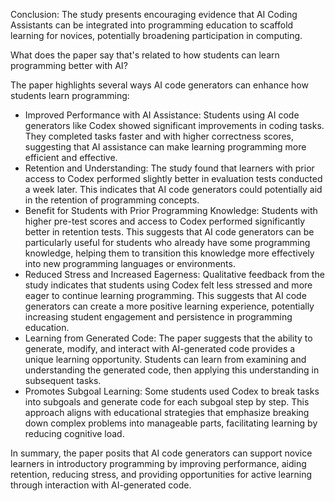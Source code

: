 Conclusion: The study presents encouraging evidence that AI Coding Assistants can be integrated into programming education to scaffold learning for novices, potentially broadening participation in computing.

What does the paper say that's related to how students can learn programming better with AI?

The paper highlights several ways AI code generators can enhance how students learn programming:

   *  Improved Performance with AI Assistance: Students using AI code generators like Codex showed significant improvements in coding tasks. They completed tasks faster and with higher correctness scores, suggesting that AI assistance can make learning programming more efficient and effective.
   * Retention and Understanding: The study found that learners with prior access to Codex performed slightly better in evaluation tests conducted a week later. This indicates that AI code generators could potentially aid in the retention of programming concepts.
   * Benefit for Students with Prior Programming Knowledge: Students with higher pre-test scores and access to Codex performed significantly better in retention tests. This suggests that AI code generators can be particularly useful for students who already have some programming knowledge, helping them to transition this knowledge more effectively into new programming languages or environments.
   * Reduced Stress and Increased Eagerness: Qualitative feedback from the study indicates that students using Codex felt less stressed and more eager to continue learning programming. This suggests that AI code generators can create a more positive learning experience, potentially increasing student engagement and persistence in programming education.
   * Learning from Generated Code: The paper suggests that the ability to generate, modify, and interact with AI-generated code provides a unique learning opportunity. Students can learn from examining and understanding the generated code, then applying this understanding in subsequent tasks.
   * Promotes Subgoal Learning: Some students used Codex to break tasks into subgoals and generate code for each subgoal step by step. This approach aligns with educational strategies that emphasize breaking down complex problems into manageable parts, facilitating learning by reducing cognitive load.


In summary, the paper posits that AI code generators can support novice learners in introductory programming by improving performance, aiding retention, reducing stress, and providing opportunities for active learning through interaction with AI-generated code.